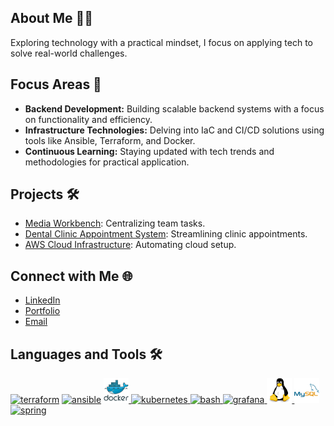 ## About Me 🙋‍♂️

Exploring technology with a practical mindset, I focus on applying tech to solve real-world challenges.



## Focus Areas 🎯

- **Backend Development:** Building scalable backend systems with a focus on functionality and efficiency.
- **Infrastructure Technologies:** Delving into IaC and CI/CD solutions using tools like Ansible, Terraform, and Docker.
- **Continuous Learning:** Staying updated with tech trends and methodologies for practical application.



## Projects 🛠️

- [Media Workbench](https://github.com/fr3m3n/media-workbench): Centralizing team tasks.
- [Dental Clinic Appointment System](https://github.com/fr3m3n/dentalcura-app): Streamlining clinic appointments.
- [AWS Cloud Infrastructure](https://github.com/fr3m3n/cloud-core): Automating cloud setup.



## Connect with Me 🌐

- [LinkedIn](https://www.linkedin.com/in/maximo-timochenko/)
- [Portfolio](https://stellinelab.io/)
- [Email](mailto:mtimochenko@tutanota.com)




## Languages and Tools 🛠️

<p align="left"> 
  <a href="https://www.terraform.io/" target="_blank" rel="noreferrer"><img src="https://www.vectorlogo.zone/logos/terraformio/terraformio-icon.svg" alt="terraform" width="40" height="40"/></a>
  <a href="https://www.ansible.com/" target="_blank" rel="noreferrer"><img src="https://www.vectorlogo.zone/logos/ansible/ansible-icon.svg" alt="ansible" width="40" height="40"/></a>
  <a href="https://www.docker.com/" target="_blank" rel="noreferrer"> <img src="https://raw.githubusercontent.com/devicons/devicon/master/icons/docker/docker-original-wordmark.svg" alt="docker" width="40" height="40"/> </a> 
  <a href="https://kubernetes.io" target="_blank" rel="noreferrer"> <img src="https://www.vectorlogo.zone/logos/kubernetes/kubernetes-icon.svg" alt="kubernetes" width="40" height="40"/> </a> 
  <!-- Add other CI/CD tools here if relevant -->
  <a href="https://www.gnu.org/software/bash/" target="_blank" rel="noreferrer"> <img src="https://www.vectorlogo.zone/logos/gnu_bash/gnu_bash-icon.svg" alt="bash" width="40" height="40"/> </a> 
  <a href="https://grafana.com" target="_blank" rel="noreferrer"> <img src="https://www.vectorlogo.zone/logos/grafana/grafana-icon.svg" alt="grafana" width="40" height="40"/> </a> 
  <a href="https://www.linux.org/" target="_blank" rel="noreferrer"> <img src="https://raw.githubusercontent.com/devicons/devicon/master/icons/linux/linux-original.svg" alt="linux" width="40" height="40"/> </a> 
  <a href="https://www.mysql.com/" target="_blank" rel="noreferrer"> <img src="https://raw.githubusercontent.com/devicons/devicon/master/icons/mysql/mysql-original-wordmark.svg" alt="mysql" width="40" height="40"/> </a> 
  <a href="https://spring.io/" target="_blank" rel="noreferrer"> <img src="https://www.vectorlogo.zone/logos/springio/springio-icon.svg" alt="spring" width="40" height="40"/> </a> 
</p>


